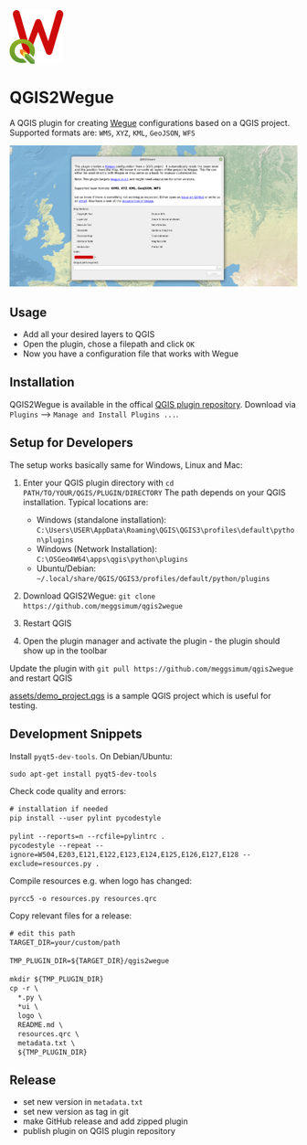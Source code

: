 ![logo](logo/logo.png)

# QGIS2Wegue

A QGIS plugin for creating [Wegue](https://github.com/meggsimum/wegue) configurations based on a QGIS project. Supported formats are: `WMS`, `XYZ`, `KML`, `GeoJSON`, `WFS`

![Screenshot Plugin](screenshot_gui.png)

## Usage

- Add all your desired layers to QGIS
- Open the plugin, chose a filepath and click `OK`
- Now you have a configuration file that works with Wegue

## Installation

QGIS2Wegue is available in the offical [QGIS plugin repository](https://plugins.qgis.org/plugins/qgis2wegue/). Download via `Plugins` --> `Manage and Install Plugins ...`.

## Setup for Developers

The setup works basically same for Windows, Linux and Mac:

1. Enter your QGIS plugin directory with `cd PATH/TO/YOUR/QGIS/PLUGIN/DIRECTORY` The path depends on your QGIS installation. Typical locations are:
    - Windows (standalone installation): `C:\Users\USER\AppData\Roaming\QGIS\QGIS3\profiles\default\python\plugins`
    - Windows (Network Installation): `C:\OSGeo4W64\apps\qgis\python\plugins`
    - Ubuntu/Debian: `~/.local/share/QGIS/QGIS3/profiles/default/python/plugins`

2. Download QGIS2Wegue: `git clone https://github.com/meggsimum/qgis2wegue`

3. Restart QGIS

4. Open the plugin manager and activate the plugin - the plugin should show up in the toolbar

Update the plugin with `git pull https://github.com/meggsimum/qgis2wegue` and restart QGIS

[assets/demo_project.qgs](assets/demo_project.qgs) is a sample QGIS project which is useful for testing.

## Development Snippets

Install `pyqt5-dev-tools`. On Debian/Ubuntu:

```shell
sudo apt-get install pyqt5-dev-tools
```

Check code quality and errors:

```shell
# installation if needed
pip install --user pylint pycodestyle

pylint --reports=n --rcfile=pylintrc .
pycodestyle --repeat --ignore=W504,E203,E121,E122,E123,E124,E125,E126,E127,E128 --exclude=resources.py .
```

Compile resources e.g. when logo has changed:

```shell
pyrcc5 -o resources.py resources.qrc
```

Copy relevant files for a release:

```shell
# edit this path
TARGET_DIR=your/custom/path

TMP_PLUGIN_DIR=${TARGET_DIR}/qgis2wegue

mkdir ${TMP_PLUGIN_DIR}
cp -r \
  *.py \
  *ui \
  logo \
  README.md \
  resources.qrc \
  metadata.txt \
  ${TMP_PLUGIN_DIR}
```

## Release

- set new version in `metadata.txt`
- set new version as tag in git
- make GitHub release and add zipped plugin
- publish plugin on QGIS plugin repository

